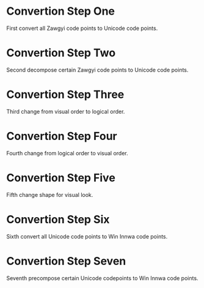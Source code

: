 # Convertion Step One
First convert all Zawgyi code points to Unicode code points.

# Convertion Step Two
Second decompose certain Zawgyi code points to Unicode code points.

# Convertion Step Three
Third change from visual order to logical order.

# Convertion Step Four
Fourth change from logical order to visual order.

# Convertion Step Five
Fifth change shape for visual look.

# Convertion Step Six
Sixth convert all Unicode code points to Win Innwa code points.

# Convertion Step Seven
Seventh precompose certain Unicode codepoints to Win Innwa code points.
